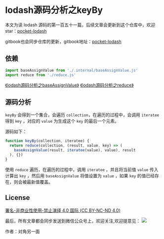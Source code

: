 # lodash源码分析之keyBy

本文为读 lodash 源码的第一百五十一篇，后续文章会更新到这个仓库中，欢迎 star：[pocket-lodash](https://github.com/yeyuqiudeng/pocket-lodash)

gitbook也会同步仓库的更新，gitbook地址：[pocket-lodash](https://www.gitbook.com/book/yeyuqiudeng/pocket-lodash/details)

## 依赖

```javascript
import baseAssignValue from './.internal/baseAssignValue.js'
import reduce from './reduce.js'
```

[《lodash源码分析之baseAssignValue》](internal/baseAssignValue.md)
[《lodash源码分析之reduce》](reduce.md)

## 源码分析

`keyBy` 会得到一个集合，会遍历 `collection`，在遍历的过程中，会调用 `iteratee`  得到 `key` ，对应的 `value` 为生成这个 `key` 的最后一个元素。

源码如下：

```javascript
function keyBy(collection, iteratee) {
  return reduce(collection, (result, value, key) => (
    baseAssignValue(result, iteratee(value), value), result
  ), {})
}
```

使用 `reduce` 遍历，在遍历的过程中，调用 `iteratee` ，并且将当前值 `value` 传入计算出 `key` ，然后用 `baseAssignValue` 将值设置为 `value` ，如果 `key` 的值已经存在，则会被最新值覆盖。

## License

[署名-非商业性使用-禁止演绎 4.0 国际 (CC BY-NC-ND 4.0)](http://creativecommons.org/licenses/by-nc-nd/4.0/)

最后，所有文章都会同步发送到微信公众号上，欢迎关注,欢迎提意见：  ![](https://raw.githubusercontent.com/yeyuqiudeng/resource/master/images/qrcode_front-end-article.jpg) 

作者：对角另一面 